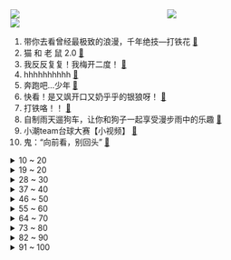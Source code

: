<div >
	<a style="float:left;width:55%;" href = "https://github.com/anuraghazra/github-readme-stats">
	 <img src = "https://github-readme-stats.vercel.app/api?username=iuuuuuaena&theme=buefy&show_icons=true"/>
	</a>
	<a  style="float:right;width:45%" href = "https://github.com/anuraghazra/github-readme-stats">
	 <img  src="https://github-readme-stats.vercel.app/api/top-langs/?username=anuraghazra&layout=compact"/>
	</a>
	</div>

[![](https://img.shields.io/badge/jxd-@jxdgogogo.xyz-yellowgreen.svg)](https://www.jxdgogogo.xyz)<br>
1. 带你去看曾经最极致的浪漫，千年绝技—打铁花 [:link:](//www.bilibili.com/video/BV1Wk4y1H7gZ) <br>
2. 猫 和 老 鼠 2.0 [:link:](//www.bilibili.com/video/BV1yP411i79g) <br>
3. 我反反复复！我梅开二度！ [:link:](//www.bilibili.com/video/BV1gk4y1H7fv) <br>
4. hhhhhhhhhh [:link:](//www.bilibili.com/video/BV19g4y1N7A2) <br>
5. 奔跑吧…少年 [:link:](//www.bilibili.com/video/BV19g4y1N7Ui) <br>
6. 快看！是又飒开口又奶乎乎的银狼呀！ [:link:](//www.bilibili.com/video/BV1zh411T7VP) <br>
7. 打铁咯！！ [:link:](//www.bilibili.com/video/BV1Hj411X7Ww) <br>
8. 自制雨天遛狗车，让你和狗子一起享受漫步雨中的乐趣 [:link:](//www.bilibili.com/video/BV1ym4y1v7TM) <br>
9. 小潮team台球大赛【小视频】 [:link:](//www.bilibili.com/video/BV1Em4y1v7zw) <br>
10. 鬼：“向前看，别回头” [:link:](//www.bilibili.com/video/BV14o4y177vj) <br>
<details>
<summary>10 ~ 20</summary>

11. 班里唯一一个博士在同学会上的愧疚和致歉 [:link:](//www.bilibili.com/video/BV1bz4y1e7Fq) <br>
12. 仅仅1000抽，让主播内疚一辈子！！ [:link:](//www.bilibili.com/video/BV1dh4y1X7zN) <br>
13. 学这种专业竟然能加入影视飓风？600万粉丝Q&A！ [:link:](//www.bilibili.com/video/BV1Tk4y1H7PM) <br>
14. 我买了上千元的国产防弹板！是什么体验？深度测试！防弹效果惊人！ [:link:](//www.bilibili.com/video/BV18h411T7po) <br>
15. 用这条鱼堵住周淑怡的嘴！！ [:link:](//www.bilibili.com/video/BV1qh411T7j6) <br>
16. 林俊杰金曲串烧带来万人共鸣｜永远22！bilibili毕业歌会 [:link:](//www.bilibili.com/video/BV1Th4y137r4) <br>
17. 大家好，我是王宝强，我来B站了！ [:link:](//www.bilibili.com/video/BV13h411M7f7) <br>
18. 「在海的指尖」——希儿「死生之律者」角色预告 [:link:](//www.bilibili.com/video/BV1c14y1D7om) <br>
19. 一个镜头拍上百遍？揭露Coser生存现状丨行业众生相2 [:link:](//www.bilibili.com/video/BV1ZN411k7t3) <br>
</details>
<details>
<summary>19 ~ 20</summary>

20. 工作听歌效率加倍⚡ [:link:](//www.bilibili.com/video/BV1e14y1m7co) <br>
21. 二战中最神奇的战俘营是哪个？【神奇组织07】 [:link:](//www.bilibili.com/video/BV1wh4y137te) <br>
22. 1964年中国发出了震惊世界的龙吟~~嗷~~ [:link:](//www.bilibili.com/video/BV1xX4y1b7gU) <br>
23. 上帝说，怕什么就来什么 [:link:](//www.bilibili.com/video/BV1So4y1A7kW) <br>
24. 你在史书上所轻轻翻过的一页   便是他们波澜壮阔的一生 [:link:](//www.bilibili.com/video/BV1eu411h7gc) <br>
25. 第一次走进自己的身体，才发现我这么不了解它！｜身体roomtour [:link:](//www.bilibili.com/video/BV1r14y1S7TF) <br>
26. 【硬核】一口气了解国债，这么一直借下去真的可以么？ [:link:](//www.bilibili.com/video/BV1LW4y1Q75v) <br>
27. 普通人才更懂的他拍秘籍！6个技巧还原自拍级美貌！ [:link:](//www.bilibili.com/video/BV1xc411g7GF) <br>
28. 雨中舞者 [:link:](//www.bilibili.com/video/BV1ih4y1X7KZ) <br>
</details>
<details>
<summary>28 ~ 30</summary>

29. 纵容小作文的社会，注定成为人人自危的社会 [:link:](//www.bilibili.com/video/BV1sh4y1X7Zj) <br>
30. ⚡ ⚡阴 语 说 唱⚡ ⚡ [:link:](//www.bilibili.com/video/BV1gW4y197tK) <br>
31. 挑战在飞机上待14个小时！他们居然去... [:link:](//www.bilibili.com/video/BV14s4y1y7Ei) <br>
32. 【轰】爸爸的爱，沉默但震耳欲聋 [:link:](//www.bilibili.com/video/BV1Ch4y1X78A) <br>
33. 超越时代的神作！中国第一部电视喜剧！《编辑部的故事》P1 [:link:](//www.bilibili.com/video/BV1BX4y147Ab) <br>
34. 皇上今夜可愿来臣妾宫中 [:link:](//www.bilibili.com/video/BV1jW4y1Q7fL) <br>
35. 【医学博士】发生关系前，如何判断对方有无性病？| 发生关系后，多久可以排除自己得了性病？ [:link:](//www.bilibili.com/video/BV15g4y1K7dX) <br>
36. 【考试】“我这种精神状态阁下如何应对?” [:link:](//www.bilibili.com/video/BV1nV4y117oh) <br>
37. 太痛了 [:link:](//www.bilibili.com/video/BV1rX4y1b72L) <br>
</details>
<details>
<summary>37 ~ 40</summary>

38. 战力天花板！ [:link:](//www.bilibili.com/video/BV17z4y1e77Z) <br>
39. 柳州街头8元一碗粉，炸猪蹄吸满汁，冤种朋友馋得流口水！ [:link:](//www.bilibili.com/video/BV1xu4y1o7qC) <br>
40. 丝滑 [:link:](//www.bilibili.com/video/BV1xh411T7Lz) <br>
41. 如 此 暴 打 [:link:](//www.bilibili.com/video/BV1Vj411D7Zj) <br>
42. 5米长的超大皇带鱼，太震撼了，切开肚子我震惊了 [:link:](//www.bilibili.com/video/BV1xh4y1X7cS) <br>
43. HOSHI - STAY [:link:](//www.bilibili.com/video/BV1Kh4y137YA) <br>
44. 千 万 嫑 去 非 洲 拍 鲸 鱼 [:link:](//www.bilibili.com/video/BV17M4y1n7KB) <br>
45. 【完整版】假如把《起风了》倒过来弹～（《风止了》） [:link:](//www.bilibili.com/video/BV1NW4y1Q7Kg) <br>
46. 在所有家人朋友的见证下郑重地向你求婚，我会给你想要的 一屋两人三餐四季 日升日落潮涨潮落 [:link:](//www.bilibili.com/video/BV1Sg4y1N7bG) <br>
</details>
<details>
<summary>46 ~ 50</summary>

47. 深圳东 [:link:](//www.bilibili.com/video/BV1NN411C7X3) <br>
48. 当埃及up看埃及打dio团 [:link:](//www.bilibili.com/video/BV1rc411g7Yv) <br>
49. 给铁板烧自助餐师傅狠狠上一课 [:link:](//www.bilibili.com/video/BV1Xs4y1y7hH) <br>
50. 【罗翔】“让我们泰然若素，与自己的时代狭路相逢“|2023毕业季最后一课 [:link:](//www.bilibili.com/video/BV1Tg4y1K7ad) <br>
51. 一年不见 [:link:](//www.bilibili.com/video/BV1Y14y1S7c3) <br>
52. 诸葛亮新皮肤空虚公子，万剑归宗！ [:link:](//www.bilibili.com/video/BV1y14y1S7hY) <br>
53. 真人真事，洗脑一群人仅需五天 [:link:](//www.bilibili.com/video/BV1614y1S7pB) <br>
54. 这辈子，你有没有为别人拼过命 [:link:](//www.bilibili.com/video/BV1Hk4y1H7sE) <br>
55. 罪恶都市史上最无敌的十辆载具，想要全部拿到难如登天！！！ [:link:](//www.bilibili.com/video/BV1og4y1N7HA) <br>
</details>
<details>
<summary>55 ~ 60</summary>

56. 论文腕豪vs王者亚索，情报拉满势在必得？#真金白银vs最强王者 [:link:](//www.bilibili.com/video/BV1em4y1v7vK) <br>
57. 宣布个大事，重金求子！ [:link:](//www.bilibili.com/video/BV1iu411a7bV) <br>
58. 在欧冠赛场上踢球！这可能是我这辈子离传奇球星最近的一次.... [:link:](//www.bilibili.com/video/BV1i14y1m7pQ) <br>
59. 这神工天巧免费给你玩真是亏大了 [:link:](//www.bilibili.com/video/BV1Wh4y1X7f8) <br>
60. [MLP/鬼畜rap]给鬼畜全明星亿点小马震撼! [:link:](//www.bilibili.com/video/BV16V4y1m7EP) <br>
61. 上半年在旅途中拍到的震撼景色 [:link:](//www.bilibili.com/video/BV1gW4y1Q7vy) <br>
62. 银狼：年轻就是好，倒头就睡 [:link:](//www.bilibili.com/video/BV1as4y1y7Sb) <br>
63. 【完整版】梅西接受总台专访 回答了13个问题 [:link:](//www.bilibili.com/video/BV1Vo4y177nP) <br>
64. -196℃的苹果撒上鸡汤 是什么味道 [:link:](//www.bilibili.com/video/BV1jz4y1e7TC) <br>
</details>
<details>
<summary>64 ~ 70</summary>

65. 【生物】为啥久吃兔肉会饿死，是啊为啥呢？ [:link:](//www.bilibili.com/video/BV18u4y1o77a) <br>
66. 当一个混血被双语幼儿园拒收 [:link:](//www.bilibili.com/video/BV1Eh4y137VU) <br>
67. 抗日神剧惊现女特工！这服化道真是一言难尽，看醉了 [:link:](//www.bilibili.com/video/BV1qc411M7gq) <br>
68. 四六级考前50分-词汇突击，必考话题词汇 [:link:](//www.bilibili.com/video/BV1hc411g7nq) <br>
69. 当 代 青 年 快 感 现 状 [:link:](//www.bilibili.com/video/BV1rh4y1X7jq) <br>
70. 这还能是...植物大战僵尸！？【3】！？戴夫的老年生活！ [:link:](//www.bilibili.com/video/BV1Wu411Y7H1) <br>
71. 《我没有觉得孤独》 [:link:](//www.bilibili.com/video/BV17u4y1o7j5) <br>
72. 请京哥吃顿淄博烧烤，趁着京哥带着外国朋友，这次就把淄博烧烤带向全世界吧！ [:link:](//www.bilibili.com/video/BV1xu4y1o7VW) <br>
73. 离谱!!我当面拒绝了吴青峰!首爆专辑制作秘密!丨HOPICO [:link:](//www.bilibili.com/video/BV13k4y1H7ai) <br>
</details>
<details>
<summary>73 ~ 80</summary>

74. 我一个魔帝 去规则怪谈世界玩什么？玩系统? [:link:](//www.bilibili.com/video/BV1eh4y1X7nF) <br>
75. 探秘迪拜最土豪超市！100元能买什么？骆驼奶这里竟然都有卖！ [:link:](//www.bilibili.com/video/BV1PM4y1n75m) <br>
76. 玩完狂野飙车玩这个表示简单 [:link:](//www.bilibili.com/video/BV13z4y1i7AX) <br>
77. 猫猫日记‹·›猫猫把我车灯修好了 [:link:](//www.bilibili.com/video/BV1TX4y147Uj) <br>
78. 据说吃了这碗面就能高考中状元？但没想到做完高考都结束了。。。 [:link:](//www.bilibili.com/video/BV1Rh411T7cu) <br>
79. 私自养恐龙可是大罪啊 [:link:](//www.bilibili.com/video/BV1qu411h7wN) <br>
80. 华为余承东亲自给我交车是什么体验？ [:link:](//www.bilibili.com/video/BV1eV4y117Gg) <br>
81. “动漫给予了我们从未有过的人生” [:link:](//www.bilibili.com/video/BV1614y1S7Hp) <br>
82. 毕业旅行 [:link:](//www.bilibili.com/video/BV1Cm4y1v7hn) <br>
</details>
<details>
<summary>82 ~ 90</summary>

83. 珍惜当下，别让幸福成为了回忆 [:link:](//www.bilibili.com/video/BV1Yu411Y76V) <br>
84. 青春没有售价，老爸骗走裤衩。 [:link:](//www.bilibili.com/video/BV1bm4y1v7gE) <br>
85. 裙子试穿！！ [:link:](//www.bilibili.com/video/BV17s4y1y75y) <br>
86. 跑   “操” [:link:](//www.bilibili.com/video/BV17z4y1e77F) <br>
87. 秦始皇知道你有这手艺都得坚持到现在！ [:link:](//www.bilibili.com/video/BV1Du411h7it) <br>
88. ⚡我 推 的 荒 木 庄⚡ [:link:](//www.bilibili.com/video/BV1du4y1Z7DH) <br>
89. 下水道里的七只，成为了林老师的底裤 [:link:](//www.bilibili.com/video/BV1iN41167tJ) <br>
90. 【超靠谱】674分学长：四六级一天抱佛脚课程表 | 干货列表（非标题党） [:link:](//www.bilibili.com/video/BV1bh4y137Jc) <br>
91. 【史诗巨制】百万文案谱写阿根廷法国封神之战！梅西加冕时刻，青春里仅有一次的暖冬！浴火雄鹰最终章，奉上！ [:link:](//www.bilibili.com/video/BV1aW4y1Q7dd) <br>
</details>
<details>
<summary>91 ~ 100</summary>

92. 我把虚假广告做成了游戏！ [:link:](//www.bilibili.com/video/BV1Wj411X7qq) <br>
93. 甲方 你这么整是吧，好 好 好 [:link:](//www.bilibili.com/video/BV1Fh4y197Ry) <br>
94. 中国好声音 第二弹 《慢慢》 [:link:](//www.bilibili.com/video/BV1Pu411e7re) <br>
95. 全球独家！验证码大战最速畜牲 [:link:](//www.bilibili.com/video/BV1nk4y1H76n) <br>
96. 【柯哀历程】(下) 恋爱推理之精髓！为何柯哀能发展到如今地步？青山是如何布局柯南感情戏的？ [:link:](//www.bilibili.com/video/BV1qj411X7sG) <br>
97. 漠叔积极帮助村民提高文化素养，纠正用词错误 [:link:](//www.bilibili.com/video/BV1qz4y1v7nb) <br>
98. 当年血洗“QQ空间”的100首神曲，真的控制不住DNA！ [:link:](//www.bilibili.com/video/BV1Zo4y1N7DC) <br>
99. 【崩铁】假如崩铁里也有短视频 [:link:](//www.bilibili.com/video/BV15c411M7oT) <br>
100. 骑行来到中亚第一大城市，水土不服一直拉肚子，发现一个流浪者基地在这休息一天 [:link:](//www.bilibili.com/video/BV13z4y1e7Gq) <br>
</details>
